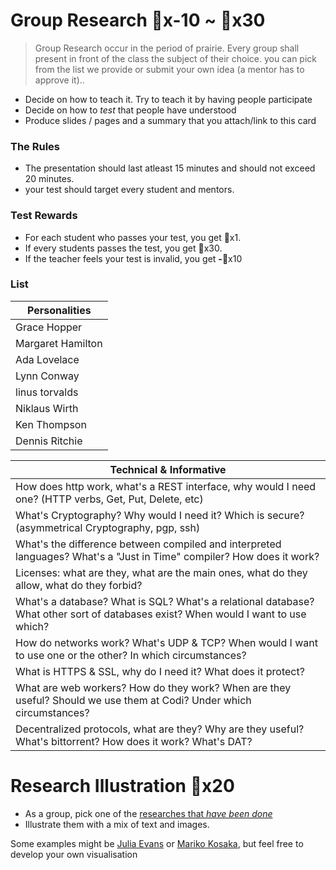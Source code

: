 # Group Research 🔑x-10 ~ 🔑x30

> Group Research occur in the period of prairie. Every group shall present in front of the class the subject of their choice. you can pick from the list we provide or submit your own idea (a mentor has to approve it)..

- Decide on how to teach it. Try to teach it by having people participate
- Decide on how to *test* that people have understood
- Produce slides / pages and a summary that you attach/link to this card

### The Rules
- The presentation should last atleast 15 minutes and should not exceed 20 minutes.
- your test should target every student and mentors.

### Test Rewards
- For each student who passes your test, you get 🔑x1. 
- If every students passes the test, you get 🔑x30. 
- If the teacher feels your test is invalid, you get **-**🔑x10

### List

| Personalities     |
| ----------------- |
| Grace Hopper      |
| Margaret Hamilton |
| Ada Lovelace      |
| Lynn Conway       |
| linus torvalds    |
| Niklaus Wirth     |
| Ken Thompson      |
| Dennis Ritchie    |

| Technical & Informative | 
| ----------------------- | 
| How does http work, what's a REST interface, why would I need one? (HTTP verbs, Get, Put, Delete, etc) |
| What's Cryptography? Why would I need it? Which is secure? (asymmetrical Cryptography, pgp, ssh) |
| What's the difference between compiled and interpreted languages? What's a "Just in Time" compiler? How does it work? |
| Licenses: what are they, what are the main ones, what do they allow, what do they forbid? |
| What's a database? What is SQL? What's a relational database? What other sort of databases exist? When would I want to use which? |
| How do networks work? What's UDP & TCP? When would I want to use one or the other? In which circumstances? |
| What is HTTPS & SSL, why do I need it? What does it protect? |
| What are web workers? How do they work? When are they useful? Should we use them at Codi? Under which circumstances? |
| Decentralized protocols, what are they? Why are they useful? What's bittorrent? How does it work? What's DAT? |

# Research Illustration 🔑x20
- As a group, pick one of the [researches that *have been done*](https://trello.com/b/dA5UiQe5/research-subjects)
- Illustrate them with a mix of text and images.

Some examples might be [Julia Evans](https://twitter.com/b0rk) or [Mariko Kosaka](https://twitter.com/kosamari), but feel free to develop your own visualisation
